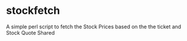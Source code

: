# stockfetch
A simple perl script to fetch the Stock Prices based on the the ticket and Stock Quote Shared
